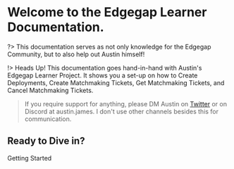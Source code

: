 # Welcome to the Edgegap Learner Documentation.
?> This documentation serves as not only knowledge for the Edgegap Community, but to also help out Austin himself!

!> Heads Up! This documentation goes hand-in-hand with Austin's Edgegap Learner Project. It shows you a set-up on how to Create Deployments, Create Matchmaking Tickets, Get Matchmaking Tickets, and Cancel Matchmaking Tickets.

> If you require support for anything, please DM Austin on [Twitter](twitter.com/austinjgaudet) or on Discord at austin.james. I don't use other channels besides this for communication.



## Ready to Dive in?
Getting Started

